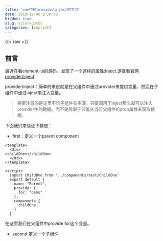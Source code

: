 ```yaml
---
title: 'vue中的provide/inject的学习' 
date: 2018-12-08 2:30:30
hidden: true
slug: kzinrvqotbl
categories: [reprint]
---
```


{{< raw >}}

                    
<h2 id="articleHeader0">前言</h2>
<p>最近在看element-ui的源码，发现了一个这样的属性:inject.遂查看官网<a href="https://cn.vuejs.org/v2/api/#provide-inject" rel="nofollow noreferrer" target="_blank">provider/inject</a></p>
<p>provider/inject：简单的来说就是在父组件中通过provider来提供变量，然后在子组件中通过inject来注入变量。</p>
<blockquote>需要注意的是这里不论子组件有多深，只要调用了inject那么就可以注入provider中的数据。而不是局限于只能从当前父组件的prop属性来获取数据。</blockquote>
<p>下面我们来验证下猜想：</p>
<ul><li>first：定义一个parent component</li></ul>
<div class="widget-codetool" style="display:none;">
      <div class="widget-codetool--inner">
      <span class="selectCode code-tool" data-toggle="tooltip" data-placement="top" title="" data-original-title="全选"></span>
      <span type="button" class="copyCode code-tool" data-toggle="tooltip" data-placement="top" data-clipboard-text="<template>
  <div>
<childOne></childOne>
  </div>
</template>

<script>
  import childOne from '../components/test/ChildOne'
  export default {
    name: &quot;Parent&quot;,
    provide: {
      for: &quot;demo&quot;
    },
    components:{
      childOne
    }
  }" title="" data-original-title="复制"></span>
      <span type="button" class="saveToNote code-tool" data-toggle="tooltip" data-placement="top" title="" data-original-title="放进笔记"></span>
      </div>
      </div><pre class="hljs xml"><code><span class="hljs-tag">&lt;<span class="hljs-name">template</span>&gt;</span>
  <span class="hljs-tag">&lt;<span class="hljs-name">div</span>&gt;</span>
<span class="hljs-tag">&lt;<span class="hljs-name">childOne</span>&gt;</span><span class="hljs-tag">&lt;/<span class="hljs-name">childOne</span>&gt;</span>
  <span class="hljs-tag">&lt;/<span class="hljs-name">div</span>&gt;</span>
<span class="hljs-tag">&lt;/<span class="hljs-name">template</span>&gt;</span>

<span class="hljs-tag">&lt;<span class="hljs-name">script</span>&gt;</span><span class="javascript">
  <span class="hljs-keyword">import</span> childOne <span class="hljs-keyword">from</span> <span class="hljs-string">'../components/test/ChildOne'</span>
  <span class="hljs-keyword">export</span> <span class="hljs-keyword">default</span> {
    <span class="hljs-attr">name</span>: <span class="hljs-string">"Parent"</span>,
    <span class="hljs-attr">provide</span>: {
      <span class="hljs-attr">for</span>: <span class="hljs-string">"demo"</span>
    },
    <span class="hljs-attr">components</span>:{
      childOne
    }
  }</span></code></pre>
<p>在这里我们在父组件中provide for这个变量。</p>
<ul><li>second 定义一个子组件</li></ul>
<div class="widget-codetool" style="display:none;">
      <div class="widget-codetool--inner">
      <span class="selectCode code-tool" data-toggle="tooltip" data-placement="top" title="" data-original-title="全选"></span>
      <span type="button" class="copyCode code-tool" data-toggle="tooltip" data-placement="top" data-clipboard-text="<template>
  <div>
    "{{"demo"}}"
    <childtwo></childtwo>
  </div>
</template>

<script>
  import childtwo from './ChildTwo'
  export default {
    name: &quot;childOne&quot;,
    inject: ['for'],
    data() {
      return {
        demo: this.for
      }
    },
    components: {
      childtwo
    }
  }
</script>" title="" data-original-title="复制"></span>
      <span type="button" class="saveToNote code-tool" data-toggle="tooltip" data-placement="top" title="" data-original-title="放进笔记"></span>
      </div>
      </div><pre class="hljs django"><code><span class="xml"><span class="hljs-tag">&lt;<span class="hljs-name">template</span>&gt;</span>
  <span class="hljs-tag">&lt;<span class="hljs-name">div</span>&gt;</span>
    </span><span class="hljs-template-variable">"{{"demo"}}"</span><span class="xml">
    <span class="hljs-tag">&lt;<span class="hljs-name">childtwo</span>&gt;</span><span class="hljs-tag">&lt;/<span class="hljs-name">childtwo</span>&gt;</span>
  <span class="hljs-tag">&lt;/<span class="hljs-name">div</span>&gt;</span>
<span class="hljs-tag">&lt;/<span class="hljs-name">template</span>&gt;</span>

<span class="hljs-tag">&lt;<span class="hljs-name">script</span>&gt;</span><span class="javascript">
  <span class="hljs-keyword">import</span> childtwo <span class="hljs-keyword">from</span> <span class="hljs-string">'./ChildTwo'</span>
  <span class="hljs-keyword">export</span> <span class="hljs-keyword">default</span> {
    <span class="hljs-attr">name</span>: <span class="hljs-string">"childOne"</span>,
    <span class="hljs-attr">inject</span>: [<span class="hljs-string">'for'</span>],
    data() {
      <span class="hljs-keyword">return</span> {
        <span class="hljs-attr">demo</span>: <span class="hljs-keyword">this</span>.for
      }
    },
    <span class="hljs-attr">components</span>: {
      childtwo
    }
  }
</span><span class="hljs-tag">&lt;/<span class="hljs-name">script</span>&gt;</span></span></code></pre>
<ul><li>third 定义另一个子组件</li></ul>
<div class="widget-codetool" style="display:none;">
      <div class="widget-codetool--inner">
      <span class="selectCode code-tool" data-toggle="tooltip" data-placement="top" title="" data-original-title="全选"></span>
      <span type="button" class="copyCode code-tool" data-toggle="tooltip" data-placement="top" data-clipboard-text="<template>
  <div>
    "{{"demo"}}"
  </div>
</template>

<script>
  export default {
    name: &quot;&quot;,
    inject: ['for'],
    data() {
      return {
        demo: this.for
      }
    }
  }
</script>" title="" data-original-title="复制"></span>
      <span type="button" class="saveToNote code-tool" data-toggle="tooltip" data-placement="top" title="" data-original-title="放进笔记"></span>
      </div>
      </div><pre class="hljs django"><code><span class="xml"><span class="hljs-tag">&lt;<span class="hljs-name">template</span>&gt;</span>
  <span class="hljs-tag">&lt;<span class="hljs-name">div</span>&gt;</span>
    </span><span class="hljs-template-variable">"{{"demo"}}"</span><span class="xml">
  <span class="hljs-tag">&lt;/<span class="hljs-name">div</span>&gt;</span>
<span class="hljs-tag">&lt;/<span class="hljs-name">template</span>&gt;</span>

<span class="hljs-tag">&lt;<span class="hljs-name">script</span>&gt;</span><span class="javascript">
  <span class="hljs-keyword">export</span> <span class="hljs-keyword">default</span> {
    <span class="hljs-attr">name</span>: <span class="hljs-string">""</span>,
    <span class="hljs-attr">inject</span>: [<span class="hljs-string">'for'</span>],
    data() {
      <span class="hljs-keyword">return</span> {
        <span class="hljs-attr">demo</span>: <span class="hljs-keyword">this</span>.for
      }
    }
  }
</span><span class="hljs-tag">&lt;/<span class="hljs-name">script</span>&gt;</span></span></code></pre>
<p>在2个子组件中我们使用jnject注入了provide提供的变量for，并将它提供给了data属性。</p>
<blockquote>这里官网注明例子只工作在 Vue 2.2.1 或更高版本。低于这个版本时，注入的值会在 props 和 data 初始化之后得到。</blockquote>
<p>运行之后看下结果</p>
<p><span class="img-wrap"><img data-src="/img/bV7iTZ?w=362&amp;h=176" src="https://static.alili.tech/img/bV7iTZ?w=362&amp;h=176" alt="clipboard.png" title="clipboard.png" style="cursor: pointer; display: inline;"></span></p>
<blockquote>从上面这个例子可以看出，只要在父组件中调用了，那么在这个父组件生效的生命周期内，所有的子组件都可以调用inject来注入父组件中的值。</blockquote>

                
{{< /raw >}}

# 版权声明
本文资源来源互联网，仅供学习研究使用，版权归该资源的合法拥有者所有，

本文仅用于学习、研究和交流目的。转载请注明出处、完整链接以及原作者。

原作者若认为本站侵犯了您的版权，请联系我们，我们会立即删除！

## 原文标题
vue中的provide/inject的学习

## 原文链接
[https://segmentfault.com/a/1190000014095107](https://segmentfault.com/a/1190000014095107)

